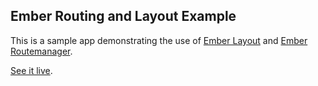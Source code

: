 ## Ember Routing and Layout Example

This is a sample app demonstrating the use of [Ember Layout](http://github.com/ghempton/ember-layout) and [Ember Routemanager](http://github.com/ghempton/ember-routemanager).

[See it live](http://ghempton.github.com/ember-layout-example).